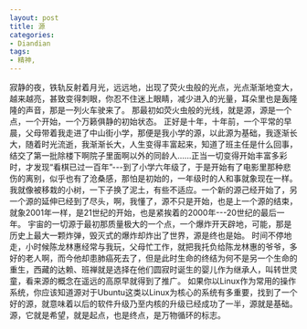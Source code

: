 ```yaml
---
layout: post
title: 源
categories:
- Diandian
tags:
- 精神, 
---
```

寂静的夜，铁轨反射着月光，远远地，出现了荧火虫般的光点，光点渐渐地变大，越来越亮，甚致变得刺眼，你忍不住迷上眼睛，减少进入的光量，耳朵里也是轰隆隆的声音，那是一列火车驶来了。 那最初如荧火虫般的光线，就是源，源是一个点，一个开始，一个万籁俱静的初始状态。 正好是十年，十年前，一个平常的早晨，父母带着我走进了中山街小学，那便是我小学的源，以此源为基础，我逐渐长大，随着时光流逝，我渐渐长大，人生变得丰富起来，知道了班主任是什么回事，结交了第一批除楼下啊院子里面啊以外的同龄人......正当一切变得开始丰富多彩时，才发现“看棋已过一百年”---到了小学六年级了，于是开始有了电影里那种悲伤的离别，似乎也有了沧桑感，那怕是初始的，一年级时的人和事就象现在一样。 我就像被移栽的小树，一下子换了泥土，有些不适应。一个新的源己经开始了，另一个源的延伸已经到了尽头，啊，我懂了，源不只是开始，也是上一个源的结束，就象2001年一样，是21世纪的开始，也是紧挨着的2000年---20世纪的最后一年。 宇宙的一切源于最初那质量极大的一个点，一个爆炸开天辟地，可能，那是历史上最大一颗炸弹，毁灭式的爆炸却炸出了世界，源是终也是始。 时间不停地走，小时候陈龙林惠经常与我玩，父母忙工作，就把我托负给陈龙林惠的爷爷，多好的老人啊，而今他却患肺癌死去了，但是此时生命的终结为何不是另一个生命的重生，西藏的达赖、班禅就是选择在他们圆寂时诞生的婴儿作为继承人，叫转世灵童，看来源的概念在遥远的高原早就得到了推广。 如果你以Linux作为常用的操作系统，你应该知道源对于Ubuntu这类以Linux为核心的系统有多重要，找到了一个好的源，就意味着以后的软件升级乃至内核的升级已经成功了一半，源就是基础。 源，它就是希望，就是起点，也是终点，是万物循环的标志。